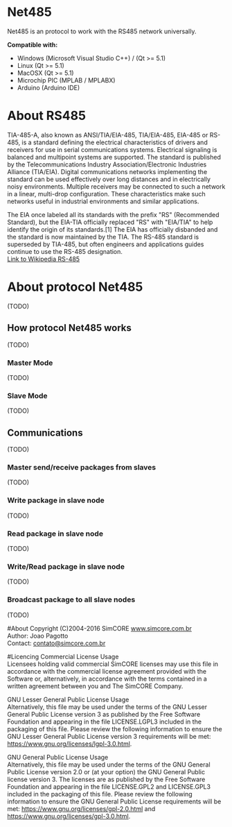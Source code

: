 # Net485

Net485 is an protocol to work with the RS485 network universally.<br>

<b>Compatible with:</b>
<ul>
<li>Windows (Microsoft Visual Studio C++) / (Qt >= 5.1)</li>
<li>Linux (Qt >= 5.1)</li>
<li>MacOSX  (Qt >= 5.1)</li>
<li>Microchip PIC (MPLAB / MPLABX)</li>
<li>Arduino (Arduino IDE)</li>
</ul>

# About RS485
TIA-485-A, also known as ANSI/TIA/EIA-485, TIA/EIA-485, EIA-485 or RS-485, is a standard defining the electrical characteristics of drivers and receivers for use in serial communications systems. Electrical signaling is balanced and multipoint systems are supported. The standard is published by the Telecommunications Industry Association/Electronic Industries Alliance (TIA/EIA). Digital communications networks implementing the standard can be used effectively over long distances and in electrically noisy environments. Multiple receivers may be connected to such a network in a linear, multi-drop configuration. These characteristics make such networks useful in industrial environments and similar applications.

The EIA once labeled all its standards with the prefix "RS" (Recommended Standard), but the EIA-TIA officially replaced "RS" with "EIA/TIA" to help identify the origin of its standards.[1] The EIA has officially disbanded and the standard is now maintained by the TIA. The RS-485 standard is superseded by TIA-485, but often engineers and applications guides continue to use the RS-485 designation.<br>
<a href="https://en.wikipedia.org/wiki/RS-485">Link to Wikipedia RS-485</a>

# About protocol Net485
(TODO)

## How protocol Net485 works
(TODO)

### Master Mode
(TODO)

### Slave Mode
(TODO)

## Communications
(TODO)

### Master send/receive packages from slaves
(TODO)

### Write package in slave node
(TODO)

### Read package in slave node
(TODO)

### Write/Read package in slave node
(TODO)

### Broadcast package to all slave nodes
(TODO)

#About
Copyright (C)2004-2016 SimCORE www.simcore.com.br<br>
Author: Joao Pagotto<br>
Contact: contato@simcore.com.br<br>

#Licencing
Commercial License Usage<br>
Licensees holding valid commercial SimCORE licenses may use this file in accordance with the commercial license agreement provided with the
Software or, alternatively, in accordance with the terms contained in a written agreement between you and The SimCORE Company.

GNU Lesser General Public License Usage<br>
Alternatively, this file may be used under the terms of the GNU Lesser General Public License version 3 as published by the Free Software
Foundation and appearing in the file LICENSE.LGPL3 included in the packaging of this file. Please review the following information to
ensure the GNU Lesser General Public License version 3 requirements will be met: https://www.gnu.org/licenses/lgpl-3.0.html.

GNU General Public License Usage<br>
Alternatively, this file may be used under the terms of the GNU General Public License version 2.0 or (at your option) the GNU General
Public license version 3. The licenses are as published by the Free Software Foundation and appearing in the file LICENSE.GPL2 and
LICENSE.GPL3 included in the packaging of this file. Please review the following information to ensure the GNU General Public License
requirements will be met: https://www.gnu.org/licenses/gpl-2.0.html and https://www.gnu.org/licenses/gpl-3.0.html.

